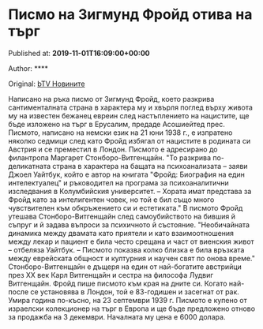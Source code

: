 
# Писмо на Зигмунд Фройд отива на търг

Published at: **2019-11-01T16:09:00+00:00**

Author: ****

Original: [bTV Новините](https://btvnovinite.bg/lifestyle/liubopitno/pismo-na-zigmund-frojd-otiva-na-targ.html)

Написано на ръка писмо от Зигмунд Фройд, което разкрива сантименталната страна в характера му и хвърля поглед върху живота му на известен бежанец евреин след настъплението на нацистите, ще бъде изложено на търг в Ерусалим, предаде Асошиейтед прес.
Писмото, написано на немски език на 21 юни 1938 г., е изпратено няколко седмици след като Фройд избягал от нацистите в родината си Австрия и се преместил в Лондон. Писмото е адресирано до филантропа Маргарет Стонборо-Витгенщайн.
"То разкрива по-деликатната страна в характера на бащата на психоанализата – заяви Джоел Уайтбук, който е автор на книгата "Фройд: Биография на един интелектуалец" и ръководител на програма за психоаналитични изследвания в Колумбийския университет. – Хората имат представа за Фройд като за интелигентен човек, но той е бил също много чувствителен към обкръжението си и естетиката."
В писмото Фройд утешава Стонборо-Витгенщайн след самоубийството на бившия й съпруг и й задава въпроси за психичното й състояние.
"Необичайната динамика между двамата като приятели и като взаимоотношения между лекар и пациент е била често срещана и част от виенския живот – отбеляза Уайтбук. – Писмото показва колко близка е била връзката между еврейската общност и културния и научен свят по онова време."
Стонборо-Витгенщайн е дъщеря на един от най-богатите австрийци през XX век Карл Витгенщайн и сестра на философа Лудвиг Витгенщайн.
Фройд пише писмото към края на дните си. Когато най-после се установява в Лондон, той е 83-годишен и засегнат от рак. Умира година по-късно, на 23 септември 1939 г.
Писмото е купено от израелски колекционер на търг в Европа и ще бъде предложено отново за продажба на 3 декември. Началната му цена е 6000 долара.
